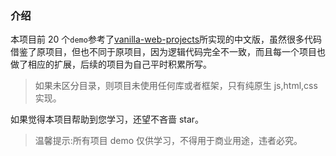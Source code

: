 ### 介绍

本项目前 20 个`demo`参考了[vanilla-web-projects](https://github.com/bradtraversy/vanillawebprojects)所实现的中文版，虽然很多代码借鉴了原项目，但也不同于原项目，因为逻辑代码完全不一致，而且每一个项目也做了相应的扩展，后续的项目为自己平时积累所写。

> 如果未区分目录，则项目未使用任何库或者框架，只有纯原生 js,html,css 实现。

如果觉得本项目帮助到您学习，还望不吝啬 star。

>温馨提示:所有项目 demo 仅供学习，不得用于商业用途，违者必究。
